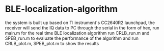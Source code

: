 # BLE-localization-algorithm

the system is built up based on TI instrument's CC2640R2 launchpad, the receiver will send the IQ data to PC through the serial in the form of hex, 
run main.m for the real time BLE localization algorithm
run CRLB_run.m and SPEB_run.m to evaluate the performance of the algorithm and run CRLB_plot.m, SPEB_plot.m to show the results
